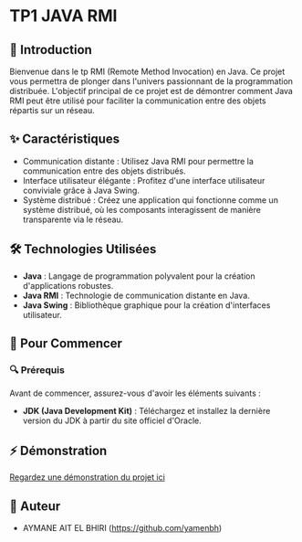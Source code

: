 # TP1 JAVA RMI

## 🚀 Introduction

Bienvenue dans le tp RMI (Remote Method Invocation) en Java. Ce projet vous permettra de plonger dans l'univers passionnant de la programmation distribuée. L'objectif principal de ce projet est de démontrer comment Java RMI peut être utilisé pour faciliter la communication entre des objets répartis sur un réseau.

## ✨ Caractéristiques

- Communication distante : Utilisez Java RMI pour permettre la communication entre des objets distribués.
- Interface utilisateur élégante : Profitez d'une interface utilisateur conviviale grâce à Java Swing.
- Système distribué : Créez une application qui fonctionne comme un système distribué, où les composants interagissent de manière transparente via le réseau.

## 🛠️ Technologies Utilisées

- **Java** : Langage de programmation polyvalent pour la création d'applications robustes.
- **Java RMI** : Technologie de communication distante en Java.
- **Java Swing** : Bibliothèque graphique pour la création d'interfaces utilisateur.

## 🚦 Pour Commencer

### 🔍 Prérequis

Avant de commencer, assurez-vous d'avoir les éléments suivants :

- **JDK (Java Development Kit)** : Téléchargez et installez la dernière version du JDK à partir du site officiel d'Oracle.

## ⚡ Démonstration

[Regardez une démonstration du projet ici](https://www.example.com/demo.mp4)

## 👥 Auteur

- AYMANE AIT EL BHIRI (https://github.com/yamenbh)

